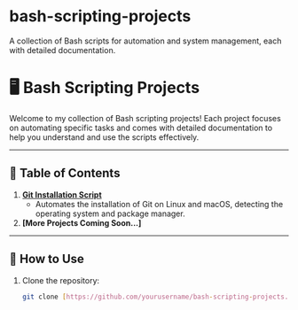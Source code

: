 # bash-scripting-projects
A collection of Bash scripts for automation and system management, each with detailed documentation.


# 🖥️ Bash Scripting Projects

Welcome to my collection of Bash scripting projects! Each project focuses on automating specific tasks and comes with detailed documentation to help you understand and use the scripts effectively.

---

## 📂 Table of Contents

1. **[Git Installation Script](https://github.com/Temitopeade23/bash-scripting-projects/tree/main/project-01-git-installation-script)**  
   - Automates the installation of Git on Linux and macOS, detecting the operating system and package manager.
2. **[More Projects Coming Soon...]**

---

## 🚀 How to Use
1. Clone the repository:
   ```bash
   git clone [https://github.com/yourusername/bash-scripting-projects.git](https://github.com/Temitopeade23/bash-scripting-projects.git)

